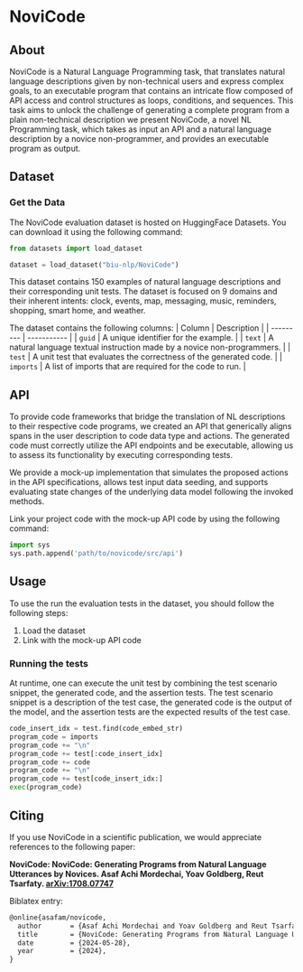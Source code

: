 # NoviCode

## About

NoviCode is a Natural Language Programming task, that translates natural language descriptions given by non-technical users and express complex goals, to an executable program that contains an intricate flow composed of API access and control structures as loops, conditions, and sequences.
This task aims to unlock the challenge of generating a complete program from a plain non-technical description we present NoviCode, a novel NL Programming task, which takes as input an API and a natural language description by a novice non-programmer, and provides an executable program as output. 

## Dataset

### Get the Data

The NoviCode evaluation dataset is hosted on HuggingFace Datasets. You can download it using the following command:

```python
from datasets import load_dataset

dataset = load_dataset("biu-nlp/NoviCode")
```

This dataset contains 150 examples of natural language descriptions and their corresponding unit tests. 
The dataset is focused on 9 domains and their inherent intents: clock, events, map, messaging, music, reminders, shopping, smart
home, and weather.

The dataset contains the following columns:
| Column    | Description |
| --------- | ----------- |
| `guid`    | A unique identifier for the example. |
| `text`    | A natural language textual instruction made by a novice non-programmers. |
| `test`    | A unit test that evaluates the correctness of the generated code. |
| `imports` | A list of imports that are required for the code to run. |

## API

To provide code frameworks that bridge the translation of NL descriptions to their respective code programs, we created an API that generically aligns spans in the user description to code data type and actions.
The generated code must correctly utilize the API endpoints and be executable, allowing us to assess its functionality by executing corresponding tests.

We provide a mock-up implementation that simulates the proposed actions in the API specifications, allows test input data seeding, and supports evaluating state changes of the underlying data model following the invoked methods.

Link your project code with the mock-up API code by using the following command:

```python
import sys
sys.path.append('path/to/novicode/src/api')
```

## Usage

To use the run the evaluation tests in the dataset, you should follow the following steps:

1. Load the dataset
2. Link with the mock-up API code

### Running the tests

At runtime, one can execute the unit test by combining the test scenario snippet, the generated code, and the assertion tests. The test scenario snippet is a description of the test case, the generated code is the output of the model, and the assertion tests are the expected results of the test case.

```python
code_insert_idx = test.find(code_embed_str)
program_code = imports
program_code += "\n"
program_code += test[:code_insert_idx]
program_code += code
program_code += "\n"
program_code += test[code_insert_idx:]
exec(program_code)
```

## Citing

If you use NoviCode in a scientific publication, we would appreciate references to the following paper:

**NoviCode: NoviCode: Generating Programs from Natural Language Utterances by Novices. Asaf Achi Mordechai, Yoav Goldberg, Reut Tsarfaty. [arXiv:1708.07747](http://arxiv.org/abs/1708.07747)**

Biblatex entry:
```latex
@online{asafam/novicode,
  author       = {Asaf Achi Mordechai and Yoav Goldberg and Reut Tsarfaty},
  title        = {NoviCode: Generating Programs from Natural Language Utterances by Novices},
  date         = {2024-05-28},
  year         = {2024},
}
```